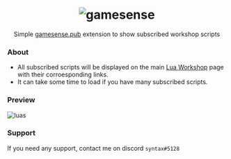 <div align="center">
  
  # ![gamesense](https://i.imgur.com/aRXLYlC.png)
  Simple [gamesense.pub](https://gamesense.pub) extension to show subscribed workshop scripts

</div>

### About
* All subscribed scripts will be displayed on the main [Lua Workshop](https://gamesense.pub/forums/viewforum.php?id=11) page with their corroesponding links.
* It can take some time to load if you have many subscribed scripts.

### Preview
![luas](https://i.imgur.com/kxxfXoE.jpg)

### Support
If you need any support, contact me on discord `syntax#5128`
